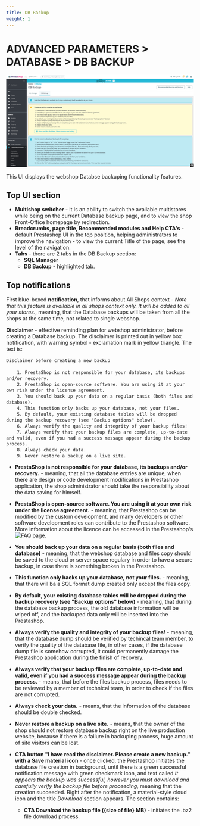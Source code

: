 ```yaml
---
title: DB Backup
weight: 1
---
```


# ADVANCED PARAMETERS > DATABASE > DB BACKUP

![Database Backup UI](static/img/configure-db-backup.png)

This UI displays the webshop Databse backuping functionality features.

## Top UI section

- **Multishop switcher** - it is an ability to switch the available multistores while being on the current Database backup page, and to view the shop Front-Office homepage by redirection.
- **Breadcrumbs, page title, Recommended modules and Help CTA's** - default Prestashop UI in the top position, helping administrators to improve the navigation - to view the current Title of the page, see the level of the navigation.
- **Tabs** - there are 2 tabs in the DB Backup section:
  - **SQL Manager**
  - **DB Backup** - highlighted tab.

## Top notifications

First blue-boxed **notification**, that informs about All Shops context - _Note that this feature is available in all shops context only. It will be added to all your stores._, meaning, that the Database backups will be taken from all the shops at the same time, not related to single webshop. 

**Disclaimer** - effective reminding plan for webshop administrator, before creating a Database backup. The disclaimer is printed out in yellow box notification, with warning symbol - exclamation mark in yellow triangle. The text is:

```
Disclaimer before creating a new backup

    1. PrestaShop is not responsible for your database, its backups and/or recovery.
    2. PrestaShop is open-source software. You are using it at your own risk under the license agreement.
    3. You should back up your data on a regular basis (both files and database).
    4. This function only backs up your database, not your files.
    5. By default, your existing database tables will be dropped during the backup recovery (see "Backup options" below).
    6. Always verify the quality and integrity of your backup files!
    7. Always verify that your backup files are complete, up-to-date and valid, even if you had a success message appear during the backup process.
    8. Always check your data.
    9. Never restore a backup on a live site.
```
- **PrestaShop is not responsible for your database, its backups and/or recovery.** - meaning, that all the database entries are unique, when there are design or code development modifications in Prestashop application, the shop administrator should take the responsibility about the data saving for himself.
- **PrestaShop is open-source software. You are using it at your own risk under the license agreement.** - meaning, that Prestashop can be modified by the custom development, and many developers or other software development roles can contribute to the Prestashop software. More information about the licence can be accessed in the Prestashop's ![FAQ page](https://www.prestashop.com/en/faq).
- **You should back up your data on a regular basis (both files and database)** - meaning, that the webshop database and files copy should be saved to the cloud or server space regulary in order to have a secure backup, in case there is something broken in the Prestashop.
- **This function only backs up your database, not your files.** - meaning, that there will ba a SQL format dump created only except the files copy.
- **By default, your existing database tables will be dropped during the backup recovery (see "Backup options" below)** - meaning, that during the database backup process, the old database information will be wiped off, and the backuped data only will be inserted into the Prestashop.
- **Always verify the quality and integrity of your backup files!** - meaning, that the database dump should be verified by techincal team member, to verify the quality of the database file, in other cases, if the database dump file is somehow corrupted, it could permanently damage the Prestashop application during the finish of recovery.
- **Always verify that your backup files are complete, up-to-date and valid, even if you had a success message appear during the backup process.** - means, that before the files backup process, files needs to be reviewed by a member of technical team, in order to check if the files are not corrupted.
- **Always check your data.** - means, that the information of the database should be double checked.
- **Never restore a backup on a live site.** - means, that the owner of the shop should not restore database backup right on the live production website, because if there is a failure in backuping process, huge amount of site visitors can be lost.

- **CTA button "I have read the disclaimer. Please create a new backup." with a Save material icon** - once clicked, the Prestashop initiates the database file creation in background, until there is a green successful notification message with green checkmark icon, and text called _It appears the backup was successful, however you must download and carefully verify the backup file before proceeding_, meaning that the creation succeeded. Right after the notification, a material-style cloud icon and the title _Download_ section appears. The section contains:
  - **CTA Download the backup file ({size of file} MB)** - initiates the .bz2 file download process.
